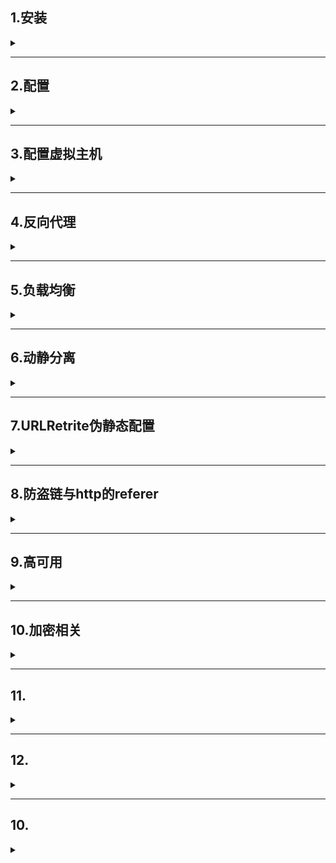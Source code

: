 ##  1.安装

<details>
<summary> </summary>

- 官网获取安装包解压后进入文件，找到configure文件`./configure`执行
- configure需要很多依赖，下面是部分可能所需:
  - `yum install -y pcre pcre-devel`
  - `yum install -y zlib zlib-devel`
  - `yum install -y gcc`
  - `yum install -y GeoIP-devel.x86_64  gd gd-devel.x86_64`
- 检查完依赖后执行`make install`
- 创建用户，不创建可能报错`nginx: [emerg] getpwnam("nginx") failed`  
  `useradd nginx`
- 进入安装好的目录`/usr/local/nginx/sbin`,可发现目录下有nginx文件
  ```
  ./nginx 启动
  ./nginx -s stop 快速停止
  ./nginx -s quit 优雅关闭，在退出钱完成已经接收的连接请求
  ./nginx -s reload 重新加载配置
  ```
</details>

---

## 2.配置

<details>
<summary> </summary>
`/nginx/conf/nginx.conf`

### 配置虚拟主机
```
server {
    #端口
    listen       80;
    #域名、主机名
    server_name  localhost;

    location / {
        #根目录
        root   html;
        index  index.html index.htm;
    }
    #错误时显示的网页
    error_page   500 502 503 504  /50x.html;
    location = /50x.html {
        root   html;
    }
}
```


</details>

---

##  3.配置虚拟主机

<details>
<summary> </summary>

`/nginx/conf/nginx.conf`下

### 简单案例

```
server {
    #端口
    listen       80;
    #域名、主机名
    server_name  localhost;

    location / {
        #根目录
        root   html;
        index  index.html index.htm;
    }
    #错误时显示的网页
    error_page   500 502 503 504  /50x.html;
    location = /50x.html {
        root   html;
    }
}
```

### ServerName匹配规则
- 同一servername匹配多个域名
  - 完整匹配
    - 可以在server_name后直接写多个域名  
      `server_name  localhost www.lsls.com;`
  - 通配符匹配
    - 利用通配符`*`,conf中谁先定义优先匹配谁
  - 正则匹配
    - 支持正则表示式



</details>

---

## 4.反向代理

<details>
<summary> </summary>

### 概念
![](/img/Nginx/reverse-proxy.png)
[知乎大佬介绍代理模式](https://zhuanlan.zhihu.com/p/464965616)

**概括**  
- 在访问一个网站过程中，浏览器需要通过代理服务器根据域名查到对应ip才能访问网站，而浏览器不知道哪里有浏览器
- 对于正向代理，相当于要配置代理服务器
- 对于反向代理，相当于不需要配置代理服务器

**作用**
- 作为内容服务器的替身，真实的web服务器被包含，在外网只能看到反向代理服务器，但反向代理服务器上没有真实数据，可以保护web服务器的资源安全
- 作为内容服务器的负载均衡器，可以在一个组织内使用多个代理服务器来平衡各Web服务器间的网络负载，提高网络访问效率

### 反向代理简单模拟

#### 利用docker创建3个容器
- 创建挂载目录
```
mkdir -p /root/nginx/nginx1/conf \ &
mkdir -p /root/nginx/nginx1/log \ &
mkdir -p /root/nginx/nginx1/html \ &
mkdir -p /root/nginx/nginx2/conf \ &
mkdir -p /root/nginx/nginx2/log \ &
mkdir -p /root/nginx/nginx2/html \ &
mkdir -p /root/nginx/nginx3/conf \ &
mkdir -p /root/nginx/nginx3/log \ &
mkdir -p /root/nginx/nginx3/html
```
- 将nginx.conf与html文件复制到对应位置,记得修改conf中的html root目录为容器内目录`/usr/share/nginx/html`以及监听端口
```
cp /usr/local/nginx/conf/nginx.conf /root/nginx/nginx1/conf/nginx.conf / &
cp -r /usr/local/nginx/html /root/nginx/nginx1/ / &
cp /usr/local/nginx/conf/nginx.conf /root/nginx/nginx2/conf/nginx.conf / &
cp -r /usr/local/nginx/html /root/nginx/nginx2/ / &
cp /usr/local/nginx/conf/nginx.conf /root/nginx/nginx3/conf/nginx.conf / &
cp -r /usr/local/nginx/html /root/nginx/nginx3/
```
- 可用适当修改index.html以区分3个服务器的区别
- 启动容器
```
docker run -d \
-p 8081:8081 \
--name nginx1 \
-v /root/nginx/nginx1/conf/nginx.conf:/etc/nginx/nginx.conf \
-v /root/nginx/nginx1/log:/var/log/nginx \
-v /root/nginx/nginx1/html:/usr/share/nginx/html \
--network host \
nginx

```

#### 代理设置
- 修改nginx.conf location部分(以修改nginx1为例)
```
location / {
    proxy_pass http://www.baidu.com; #代理地址,注意分号
    # root   /usr/share/nginx/html; #因为会直接跳转到代理地址，所以不需要根目录html
    #index  index.html index.htm;
}

```
- 访问ip:8081 我们会发现跳转到了百度
- proxy_pass 修改为其他服务器如nginx2,跳转时我们会发现浏览器地址栏地址是nginx1的，但跳转到了nginx2页面

</details>

---

## 5.负载均衡

<details>
<summary> </summary>

### 概念
- 负载均衡实际上就是将用户请求，通过某种算法，分发到集群中的节点
- 负载均衡的目标是尽力将网络流量平均分发到多个服务器上，以提高系统整体的响应速度和可用性
- 主要作用
  - 高并发：负载均衡通过算法调整负载，尽力均匀分配应用集群中各节点工作量，来提高应用集群的并发处理
  - 伸缩性：添加或减少服务器数量，然后由负载均衡进行分发控制。这使得应用集群具有伸缩性
  - 高可用：负载均衡器可以监控候选服务器，当服务器不可用时，自动跳过，将请求分发给可用的服务器。这使得应用集群具备高可用的特性
  - 安全防护：有些负载均衡软件或硬件提供了安全性功能，如：黑白名单处理、防火墙，防 DDos 攻击等

### 配置
- 继使用4中搭建的3个服务器
- 以nginx1来做负载均衡器，修改nginx.conf
  ```yml
  events {
      worker_connections  1024;
  }
  http {
      include       mime.types;
      default_type  application/octet-stream;
      sendfile        on;
      keepalive_timeout  65;
      upstream httpds{ #定义代理地址组
        server 192.168.52.129:8082;
        server 192.168.52.129:8083;
      }
      server {
          listen       0.0.0.0:8081;
          server_name  localhost;
          location / {
              proxy_pass http://httpds; #代理到代理组
          }
          error_page   500 502 503 504  /50x.html;
          location = /50x.html {
              root   html;
          }
      }
  }
  ```
- 访问192.168.52.129:8081可以发现轮流访问8082,8083(轮询)

### 负载均衡策略

#### 轮询
- 默认情况使用轮询策略，逐一转发，这种方式适用于无状态请求  

**权重**  
- 可通过配置weight来调节服务器请求分配规则,weight越大服务器分到的请求越多
  ```
  upstream httpds{ #定义代理地址组
    server 192.168.52.129:8082 weight=4;
    server 192.168.52.129:8083 weight=2;
  }
  ```
- down 用于关闭服务器
  ```
  server 192.168.52.129:8082 weight=4 down;
  ```
- backup 设定当前服务器为备用服务器，当无服务器可用时才启用
  ```
  server 192.168.52.129:8082 weight=4 backup;
  ```
#### 其他少用策略
- ip_hash
  - 根据客户端的ip地址转发同一台服务器，可用保持会话
- least_conn
  - 最少连接访问
- fair
  - 根据后端服务器响应时间转发请求
  - 但会受网络延迟影响，有流量倾斜风险
- url_hash
  - 定向流量转发，适用于访问固定资源(不在同一服务器)

</details>


---

## 6.动静分离

<details>
<summary> </summary>

### 6.1 原理
- 将静态的资源如js、css、img放在Nginx服务器，动态请发送到后端服务器

### 6.2 配置动静分离
- 需要将静态资源放在nginx1的html中，但根据上文反向代理的知识，我们知道此时访问nginx1访问不到其下的html，会跳转，故需要添加多个location
```yml
server {
    listen       0.0.0.0:8081;
    server_name  localhost;

    location / {
        proxy_pass http://httpds;
    }
    # location /css { 简单配置静态资源路径，但一个location只能配一个
    #     root /usr/share/nginx/html;
    #     index index.html index.htm;
    # }
    location ~*/(js|img|css) { #通过正则表达式解决上文问题
        root /usr/share/nginx/html;
        index index.html index.htm;
    }
    error_page   500 502 503 504  /50x.html;
    location = /50x.html {
        root   html;
    }
}

```

</details>

---

## 7.URLRetrite伪静态配置

<details>
<summary> </summary>

- proxy_pass上添加rewrite，隐藏真实地址，在转发前重写地址,支持正则表达式
  ```
  rewrite ^/([0-9]+).html$  /index.jsp?pageNum=$1 break;
  proxy_pass xxx;
  ```
- 实现访问number.html跳转到/index.jsp?pageNum=number
- `rewrite <regex> <replacement> [flag]`
- flag:
  - last：本条规则匹配完成后，继续向下匹配新的location URI规则
  - break：本条规则匹配完后终止
  - redirect：返回302临时重定向，浏览器地址会显示跳转后的URL地址
  - permanent：返回301永久重定向，浏览器地址会显示跳转后的URL地址


</details>

---

## 8.防盗链与http的referer

<details>
<summary> </summary>

- 防盗链目的是存在nginx服务器上的静态资源只有我们自己使用
- 浏览器在二次请求后会在请求头上添加referer，表示请求的来源
- 通过判断referer是否为nginx服务器地址可以实现简单防盗链

**实现**  
- 修改conf文件中location部分
  ```yml
  location ~*/(js|img|css) { 
      valid_referers 192.168.52.129:8081;
      if($invalid_referer){ #检测，无效的referer会返回403
        return 403;
      }
      root /usr/share/nginx/html;
      index index.html index.htm;
  }
  ```
- `valid_referers none | blocked | server_names | strings ..`
  - none，检测referer头域不存在的情况
  - blocked，检测referer头域的值被防火墙或者代理服务器删除或伪装的情况
  - server_names，设置一个或多个URL，检测referer头域的值是否是这些URL中的一个

</details>

---

## 9.高可用

<details>
<summary> </summary>

- 解决nginx宕机导致服务不可用问题
- 当一台nginx服务器宕机可用自动切换到另一台
- 通过keepalived实现

**原理** 
- keepalived通过生成一个虚拟ip，在nginx前部浮动，用户访问的是虚拟ip，再有虚拟ip指向nginx服务器
- 每台nginx服务器上都存在keepalived，他们之间能相互通讯，当主机宕机时可通知备用机
- 通过脚本定时检测nginx是否出错，出错则kill当前服务器的keepalived以告知其他keepalived
- 通过这种方式实现的高可用，不需要额外部署机器

### 9.1 keepalived
- 安装  
```
yum -y install keepalived
#docker容器内安装
#进入容器
docker exec -it nginx1 bash
apt-get update
apt-get install keepalived
apt-get install vim
```
- 配置文件地址
 ```
 vim /etc/keepalived/keepalived.conf
 ```
- 修改配置文件，主要修改vrrp_instance,router_id
  ![](/img/Nginx/vip.png)
- router_id：服务明早
- intefave：网卡名称，`ip adr` 查询网卡名称
- authenication：认证配置，同组保持一致即可
- virtual_ipaddress：虚拟ip，外部访问的ip


</details>

---

## 10.加密相关

<details>
<summary> </summary>

- http协议的缺点：明文，无状态
- 为了解决数据保密问题，需要对数据进行加密，以密文形式传输  

**对称加密**  
- 双方使用相同的加密算法，互相加密解密
- 缺点：密钥管理复杂、安全性风险高、扩展性差、密钥分发困难和无法保证数据完整性和身份验证

**非对称加密**  
- 加密解密不一致，一个公钥，服务端存有一个私钥
- 客户端访问服务端时，通过下载的公钥+算法进行加密，服务端通过私钥+算法进行解密
- 服务端返回数据时通过私钥+算法进行加密，客户端通过公钥+算法进行解密
- 公钥加密，公钥解不开
- 但存在拦截者伪装服务端情况，这时就引出CA机构，通过CA证书机制来保证客户端接收到的数据是来自服务端
![来源于尚硅谷](/img/Nginx/Asymmetric_encryption.png)


**CA机构**
- 在服务端，CA机构会通过服务端提供的资料，认证公钥，通过ca的私钥+算法生成一个证书，要求放在该域名下的某个目录下，ca机构会去访问这个证书，若访问不到说明该服务端不是正确的服务端
- 在客户端，会接收到证书，证书只能用内置的ca公钥进行解密
- 在证书传输给客户端过程中，存在拦截者拦截证书并解密获取明文可能，但修改后的数据会无法被客户端解密，因为拦截者不知道ca私钥，无法加密伪装服务端
- 这也是https原理之一
![来源于尚硅谷](/img/Nginx/CA.png)

> 图片来源于尚硅谷
</details>

---

## 11.

<details>
<summary> </summary>




</details>

---

## 12.

<details>
<summary> </summary>




</details>

---

## 10.

<details>
<summary> </summary>




</details>